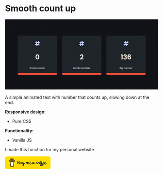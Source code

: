 # Smooth count up

![Ukazka](/img/countup.gif)

A simple animated text with number that counts up, slowing down at the end.

**Responsive design:**
- Pure CSS

**Functionality:**
- Vanilla JS

I made this function for my personal website.

<img src="img/bmc-button.png" alt="drawing" width="150"/>